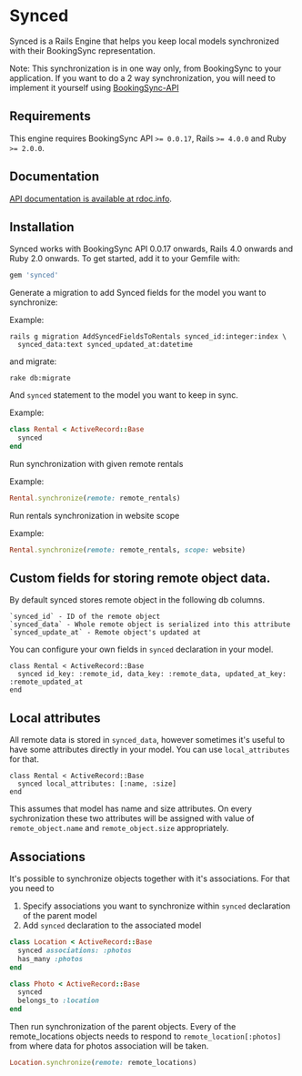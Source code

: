 # Synced

Synced is a Rails Engine that helps you keep local models synchronized with
their BookingSync representation.

Note: This synchronization is in one way only, from BookingSync to your
application. If you want to do a 2 way synchronization, you will need to
implement it yourself using
[BookingSync-API](https://github.com/BookingSync/bookingsync-api)

## Requirements

This engine requires BookingSync API `>= 0.0.17`, Rails `>= 4.0.0` and
Ruby `>= 2.0.0`.

## Documentation

[API documentation is available at rdoc.info](http://rdoc.info/github/BookingSync/synced/master/frames).

## Installation

Synced works with BookingSync API 0.0.17 onwards, Rails 4.0 onwards and Ruby
2.0 onwards. To get started, add it to your Gemfile with:

```ruby
gem 'synced'
```

Generate a migration to add Synced fields for the model you want to synchronize:

Example:
```console
rails g migration AddSyncedFieldsToRentals synced_id:integer:index \
  synced_data:text synced_updated_at:datetime
```

and migrate:

```console
rake db:migrate
```

And `synced` statement to the model you want to keep in sync.

Example:

```ruby
class Rental < ActiveRecord::Base
  synced
end
```

Run synchronization with given remote rentals

Example:

```ruby
Rental.synchronize(remote: remote_rentals)
```

Run rentals synchronization in website scope

Example:

```ruby
Rental.synchronize(remote: remote_rentals, scope: website)
```

## Custom fields for storing remote object data.

By default synced stores remote object in the following db columns.

    `synced_id` - ID of the remote object
    `synced_data` - Whole remote object is serialized into this attribute
    `synced_update_at` - Remote object's updated at

You can configure your own fields in `synced` declaration in your model.

```
class Rental < ActiveRecord::Base
  synced id_key: :remote_id, data_key: :remote_data, updated_at_key: :remote_updated_at
end
```

## Local attributes

All remote data is stored in `synced_data`, however sometimes it's useful to have some attributes directly in your model. You can use `local_attributes` for that.

```
class Rental < ActiveRecord::Base
  synced local_attributes: [:name, :size]
end
```

This assumes that model has name and size attributes. On every sychronization these two attributes will be assigned with value of `remote_object.name` and `remote_object.size` appropriately.

## Associations

It's possible to synchronize objects together with it's associations. For that
you need to

  1. Specify associations you want to synchronize within `synced`
    declaration of the parent model
  2. Add `synced` declaration to the associated model

```ruby
class Location < ActiveRecord::Base
  synced associations: :photos
  has_many :photos
end

class Photo < ActiveRecord::Base
  synced
  belongs_to :location
end
```

Then run synchronization of the parent objects. Every of the remote_locations
objects needs to respond to `remote_location[:photos]` from where data for
photos association will be taken.

```ruby
Location.synchronize(remote: remote_locations)
```

